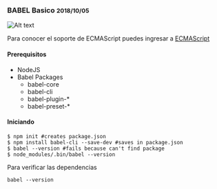 ### BABEL Basico <small>2018/10/05</small>
![Alt text](http://placehold.it/850x350) 

Para conocer el soporte de ECMAScript puedes ingresar a [ECMAScript](kangax.gitbub.io)

#### Prerequisitos

- NodeJS
- Babel Packages
  - babel-core
  - babel-cli
  - babel-plugin-*
  - babel-preset-*

#### Iniciando
```
$ npm init #creates package.json
$ npm install babel-cli --save-dev #saves in package.json
$ babel --version #fails because can't find package
$ node_modules/.bin/babel --version
```

Para verificar las dependencias

```
babel --version
```
